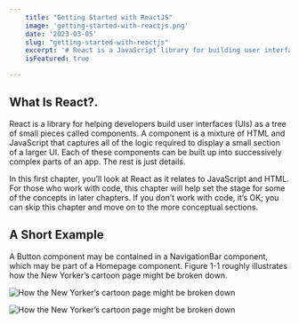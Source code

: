 ```yaml
---
    title: "Getting Started with ReactJS"
    image: 'getting-started-with-reactjs.png'
    date: '2023-03-05'
    slug: "getting-started-with-reactjs"
    excerpt: '# React is a JavaScript library for building user interfaces.'
    isFeatured: true

---
```


## What Is React?.

React is a library for helping developers build user interfaces (UIs) as a tree of small pieces called components. A component is a mixture of HTML and JavaScript that captures all of the logic required to display a small section of a larger UI. Each of these components can be built up into successively complex parts of an app. The rest is just details.

In this first chapter, you’ll look at React as it relates to JavaScript and HTML. For those who work with code, this chapter will help set the stage for some of the concepts in later chapters. If you don’t work with code, it’s OK; you can skip this chapter and move on to the more conceptual sections.

## A Short Example
A Button component may be contained in a NavigationBar component, which may be part of a Homepage component. Figure 1-1 roughly illustrates how the New Yorker’s cartoon page might be broken down.

![How the New Yorker’s cartoon page might be broken down](react-scheme1.png)

![How the New Yorker’s cartoon page might be broken down](react-scheme2.png)

